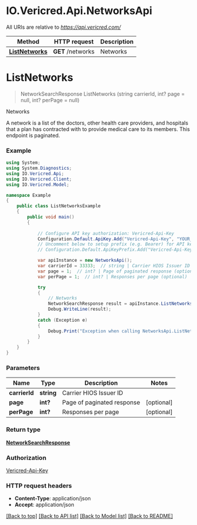 # IO.Vericred.Api.NetworksApi

All URIs are relative to *https://api.vericred.com/*

Method | HTTP request | Description
------------- | ------------- | -------------
[**ListNetworks**](NetworksApi.md#listnetworks) | **GET** /networks | Networks


<a name="listnetworks"></a>
# **ListNetworks**
> NetworkSearchResponse ListNetworks (string carrierId, int? page = null, int? perPage = null)

Networks

A network is a list of the doctors, other health care providers, and hospitals that a plan has contracted with to provide medical care to its members. This endpoint is paginated.

### Example
```csharp
using System;
using System.Diagnostics;
using IO.Vericred.Api;
using IO.Vericred.Client;
using IO.Vericred.Model;

namespace Example
{
    public class ListNetworksExample
    {
        public void main()
        {
            
            // Configure API key authorization: Vericred-Api-Key
            Configuration.Default.ApiKey.Add("Vericred-Api-Key", "YOUR_API_KEY");
            // Uncomment below to setup prefix (e.g. Bearer) for API key, if needed
            // Configuration.Default.ApiKeyPrefix.Add("Vericred-Api-Key", "Bearer");

            var apiInstance = new NetworksApi();
            var carrierId = 33333;  // string | Carrier HIOS Issuer ID
            var page = 1;  // int? | Page of paginated response (optional) 
            var perPage = 1;  // int? | Responses per page (optional) 

            try
            {
                // Networks
                NetworkSearchResponse result = apiInstance.ListNetworks(carrierId, page, perPage);
                Debug.WriteLine(result);
            }
            catch (Exception e)
            {
                Debug.Print("Exception when calling NetworksApi.ListNetworks: " + e.Message );
            }
        }
    }
}
```

### Parameters

Name | Type | Description  | Notes
------------- | ------------- | ------------- | -------------
 **carrierId** | **string**| Carrier HIOS Issuer ID | 
 **page** | **int?**| Page of paginated response | [optional] 
 **perPage** | **int?**| Responses per page | [optional] 

### Return type

[**NetworkSearchResponse**](NetworkSearchResponse.md)

### Authorization

[Vericred-Api-Key](../README.md#Vericred-Api-Key)

### HTTP request headers

 - **Content-Type**: application/json
 - **Accept**: application/json

[[Back to top]](#) [[Back to API list]](../README.md#documentation-for-api-endpoints) [[Back to Model list]](../README.md#documentation-for-models) [[Back to README]](../README.md)

